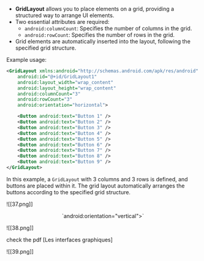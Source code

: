
- **GridLayout** allows you to place elements on a grid, providing a structured way to arrange UI elements.
- Two essential attributes are required:
  - `android:columnCount`: Specifies the number of columns in the grid.
  - `android:rowCount`: Specifies the number of rows in the grid.
- Grid elements are automatically inserted into the layout, following the specified grid structure.

Example usage:

```xml
<GridLayout xmlns:android="http://schemas.android.com/apk/res/android"
    android:id="@+id/GridLayout1"
    android:layout_width="wrap_content"
    android:layout_height="wrap_content"
    android:columnCount="3"
    android:rowCount="3"
    android:orientation="horizontal">

    <Button android:text="Button 1" />
    <Button android:text="Button 2" />
    <Button android:text="Button 3" />
    <Button android:text="Button 4" />
    <Button android:text="Button 5" />
    <Button android:text="Button 6" />
    <Button android:text="Button 7" />
    <Button android:text="Button 8" />
    <Button android:text="Button 9" />
</GridLayout>
```

In this example, a `GridLayout` with 3 columns and 3 rows is defined, and buttons are placed within it. The grid layout automatically arranges the buttons according to the specified grid structure.


![[37.png]]


<center>
`android:orientation="vertical">`

</center>


 
![[38.png]]

check the pdf [Les interfaces graphiques]

![[39.png]]



